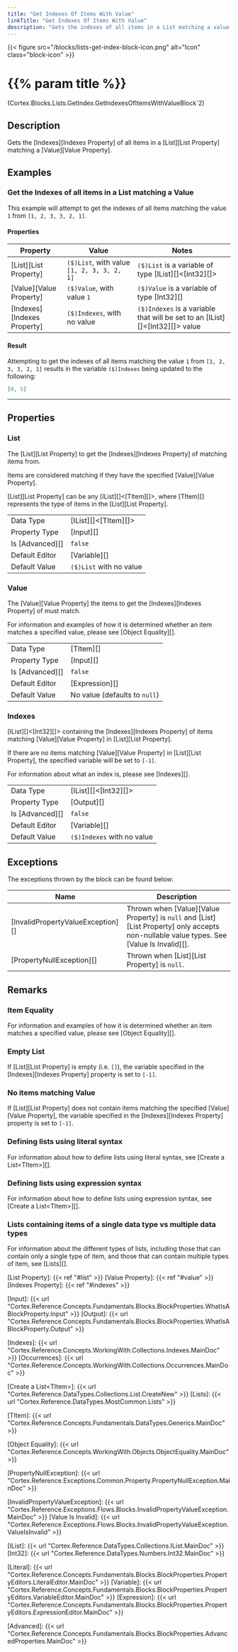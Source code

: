 ```yaml
---
title: "Get Indexes Of Items With Value"
linkTitle: "Get Indexes Of Items With Value"
description: "Gets the indexes of all items in a List matching a value."
---
```


{{< figure src="/blocks/lists-get-index-block-icon.png" alt="Icon" class="block-icon" >}}

# {{% param title %}}

<p class="namespace">(Cortex.Blocks.Lists.GetIndex.GetIndexesOfItemsWithValueBlock`2)</p>

## Description

Gets the [Indexes][Indexes Property] of all items in a [List][List Property] matching a [Value][Value Property].

## Examples

### Get the Indexes of all items in a List matching a Value

This example will attempt to get the indexes of all items matching the value `1` from `[1, 2, 3, 3, 2, 1]`.

#### Properties

| Property           | Value                     | Notes                                    |
|--------------------|---------------------------|------------------------------------------|
| [List][List Property] | `($)List`, with value `[1, 2, 3, 3, 2, 1]` | `($)List` is a variable of type [IList][]&lt;[Int32][]&gt; |
| [Value][Value Property] | `($)Value`, with value `1` | `($)Value` is a variable of type [Int32][] |
| [Indexes][Indexes Property] | `($)Indexes`, with no value | `($)Indexes` is a variable that will be set to an [IList][]&lt;[Int32][]&gt; value |

#### Result

Attempting to get the indexes of all items matching the value `1` from `[1, 2, 3, 3, 2, 1]` results in the variable `($)Indexes` being updated to the following:

```json
[0, 5]
```

***

## Properties

### List

The [List][List Property] to get the [Indexes][Indexes Property] of matching items from.

Items are considered matching if they have the specified [Value][Value Property].

[List][List Property] can be any [IList][]&lt;[TItem][]&gt;, where [TItem][] represents the type of items in the [List][List Property].
  
| | |
|--------------------|---------------------------|
| Data Type | [IList][]&lt;[TItem][]&gt; |
| Property Type | [Input][] |
| Is [Advanced][] | `false` |
| Default Editor | [Variable][] |
| Default Value | `($)List` with no value |

### Value

The [Value][Value Property] the items to get the [Indexes][Indexes Property] of must match.

For information and examples of how it is determined whether an item matches a specified value, please see [Object Equality][].

| | |
|--------------------|---------------------------|
| Data Type | [TItem][] |
| Property Type | [Input][] |
| Is [Advanced][] | `false` |
| Default Editor | [Expression][] |
| Default Value | No value (defaults to `null`) |

### Indexes

[IList][]&lt;[Int32][]&gt; containing the [Indexes][Indexes Property] of items matching [Value][Value Property] in [List][List Property].

If there are no items matching [Value][Value Property] in [List][List Property], the specified variable will be set to `[-1]`.

For information about what an index is, please see [Indexes][].

| | |
|--------------------|---------------------------|
| Data Type | [IList][]&lt;[Int32][]&gt; |
| Property Type | [Output][] |
| Is [Advanced][] | `false` |
| Default Editor | [Variable][] |
| Default Value | `($)Indexes` with no value |

## Exceptions

The exceptions thrown by the block can be found below:

| Name     | Description |
|----------|-------------|
| [InvalidPropertyValueException][] | Thrown when [Value][Value Property] is `null` and [List][List Property] only accepts non-nullable value types. See [Value Is Invalid][]. |
| [PropertyNullException][] | Thrown when [List][List Property] is `null`. |

## Remarks

### Item Equality

For information and examples of how it is determined whether an item matches a specified value, please see [Object Equality][].

### Empty List

If [List][List Property] is empty (i.e. `[]`), the variable specified in the [Indexes][Indexes Property] property is set to `[-1]`.

### No items matching Value

If [List][List Property] does not contain items matching the specified [Value][Value Property], the variable specified in the [Indexes][Indexes Property] property is set to `[-1]`.

### Defining lists using literal syntax

For information about how to define lists using literal syntax, see [Create a List&lt;TItem&gt;][].

### Defining lists using expression syntax

For information about how to define lists using expression syntax, see [Create a List&lt;TItem&gt;][].

### Lists containing items of a single data type vs multiple data types

For information about the different types of lists, including those that can contain only a single type of item, and those that can contain multiple types of item, see [Lists][].

[List Property]: {{< ref "#list" >}}
[Value Property]: {{< ref "#value" >}}
[Indexes Property]: {{< ref "#indexes" >}}

[Input]: {{< url "Cortex.Reference.Concepts.Fundamentals.Blocks.BlockProperties.WhatIsABlockProperty.Input" >}}
[Output]: {{< url "Cortex.Reference.Concepts.Fundamentals.Blocks.BlockProperties.WhatIsABlockProperty.Output" >}}

[Indexes]: {{< url "Cortex.Reference.Concepts.WorkingWith.Collections.Indexes.MainDoc" >}}
[Occurrences]: {{< url "Cortex.Reference.Concepts.WorkingWith.Collections.Occurrences.MainDoc" >}}

[Create a List&lt;TItem&gt;]: {{< url "Cortex.Reference.DataTypes.Collections.List.CreateNew" >}}
[Lists]: {{< url "Cortex.Reference.DataTypes.MostCommon.Lists" >}}

[TItem]: {{< url "Cortex.Reference.Concepts.Fundamentals.DataTypes.Generics.MainDoc" >}}

[Object Equality]: {{< url "Cortex.Reference.Concepts.WorkingWith.Objects.ObjectEquality.MainDoc" >}}

[PropertyNullException]: {{< url "Cortex.Reference.Exceptions.Common.Property.PropertyNullException.MainDoc" >}}

[InvalidPropertyValueException]: {{< url "Cortex.Reference.Exceptions.Flows.Blocks.InvalidPropertyValueException.MainDoc" >}}
[Value Is Invalid]: {{< url "Cortex.Reference.Exceptions.Flows.Blocks.InvalidPropertyValueException.ValueIsInvalid" >}}

[IList]: {{< url "Cortex.Reference.DataTypes.Collections.IList.MainDoc" >}}
[Int32]: {{< url "Cortex.Reference.DataTypes.Numbers.Int32.MainDoc" >}}

[Literal]: {{< url "Cortex.Reference.Concepts.Fundamentals.Blocks.BlockProperties.PropertyEditors.LiteralEditor.MainDoc" >}}
[Variable]: {{< url "Cortex.Reference.Concepts.Fundamentals.Blocks.BlockProperties.PropertyEditors.VariableEditor.MainDoc" >}}
[Expression]: {{< url "Cortex.Reference.Concepts.Fundamentals.Blocks.BlockProperties.PropertyEditors.ExpressionEditor.MainDoc" >}}

[Advanced]: {{< url "Cortex.Reference.Concepts.Fundamentals.Blocks.BlockProperties.AdvancedProperties.MainDoc" >}}
